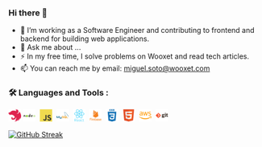 ### Hi there 👋

- 🔭 I’m working as a Software Engineer and contributing to frontend and backend for building web applications.
- 💬 Ask me about ...
- ⚡ In my free time, I solve problems on Wooxet and read tech articles.
- 📫 You can reach me by email: miguel.soto@wooxet.com

### :hammer_and_wrench: Languages and Tools :

<div>
    <img src="https://github.com/devicons/devicon/blob/master/icons/nestjs/nestjs-plain.svg" title="Nestjs"
        **alt="Git" width="25" height="25" />
    <img src="https://github.com/devicons/devicon/blob/master/icons/nodejs/nodejs-original-wordmark.svg" title="NodeJS"
        alt="NodeJS" width="25" height="25" />&nbsp;
    <img src="https://github.com/devicons/devicon/blob/master/icons/javascript/javascript-original.svg"
        title="JavaScript" alt="JavaScript" width="25" height="25" />&nbsp;
        <img src="https://github.com/devicons/devicon/blob/master/icons/mysql/mysql-original-wordmark.svg" title="MySQL"
        alt="MySQL" width="25" height="25" />&nbsp;
    <img src="https://github.com/devicons/devicon/blob/master/icons/react/react-original-wordmark.svg" title="React"
        alt="React" width="25" height="25" />&nbsp;
    <img src="https://github.com/devicons/devicon/blob/master/icons/firebase/firebase-plain-wordmark.svg"
        title="Firebase" alt="Firebase" width="25" height="25" />&nbsp;
    <img src="https://github.com/devicons/devicon/blob/master/icons/css3/css3-plain-wordmark.svg" title="CSS3" alt="CSS"
        width="25" height="25" />&nbsp;
    <img src="https://github.com/devicons/devicon/blob/master/icons/html5/html5-original.svg" title="HTML5" alt="HTML"
        width="25" height="25" />&nbsp;
    <img src="https://github.com/devicons/devicon/blob/master/icons/amazonwebservices/amazonwebservices-plain-wordmark.svg"
        title="AWS" alt="AWS" width="25" height="25" />&nbsp;
    <img src="https://github.com/devicons/devicon/blob/master/icons/git/git-original-wordmark.svg" title="Git"
        **alt="Git" width="25" height="25" />
</div>
 
[![GitHub Streak](http://github-readme-streak-stats.herokuapp.com?user=miguelsotobaez&theme=dracula)](https://git.io/streak-stats)



